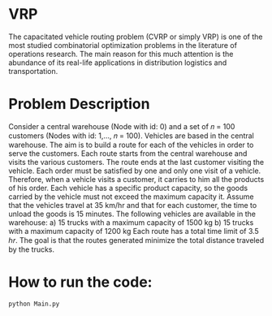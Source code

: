 # VRP

The capacitated vehicle routing problem (CVRP or simply VRP) is one of the most studied combinatorial optimization problems in the literature of operations research. The main reason for this much attention is the abundance of its real-life applications in distribution logistics and transportation.

# Problem Description
Consider a central warehouse (Node with id: 0) and a set of 𝑛 = 100 customers (Nodes with id: 1,…, 𝑛 = 100).
Vehicles are based in the central warehouse.
The aim is to build a route for each of the vehicles in order to serve the customers.
Each route starts from the central warehouse and visits the various customers. The route ends at the last customer visiting the vehicle.
Each order must be satisfied by one and only one visit of a vehicle. Therefore, when a vehicle visits a customer, it carries to him all the products of his order.
Each vehicle has a specific product capacity, so the goods carried by the vehicle must not exceed the maximum capacity it.
Assume that the vehicles travel at 35 km/hr and that for each customer, the time to unload the goods is 15 minutes.
The following vehicles are available in the warehouse:
a) 15 trucks with a maximum capacity of 1500 kg
b) 15 trucks with a maximum capacity of 1200 kg
Each route has a total time limit of 3.5 ℎ𝑟.
The goal is that the routes generated minimize the total distance traveled by the trucks.

# How to run the code:
    python Main.py
